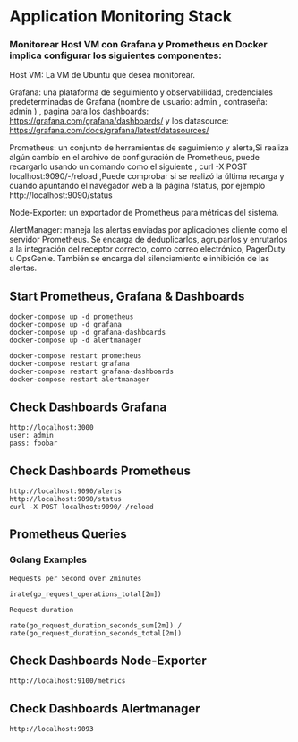 # Application Monitoring Stack

### Monitorear Host VM con Grafana y Prometheus en Docker implica configurar los siguientes componentes:

Host VM: La VM de Ubuntu que desea monitorear.

Grafana: una plataforma de seguimiento y observabilidad, credenciales predeterminadas de Grafana (nombre de usuario: admin , contraseña: admin ) , pagina para los dashboards: https://grafana.com/grafana/dashboards/ y los datasource: https://grafana.com/docs/grafana/latest/datasources/

Prometheus: un conjunto de herramientas de seguimiento y alerta,Si realiza algún cambio en el archivo de configuración de Prometheus, puede recargarlo usando un comando como el siguiente , curl -X POST localhost:9090/-/reload ,Puede comprobar si se realizó la última recarga y cuándo apuntando el navegador web a la página /status, por ejemplo http://localhost:9090/status

Node-Exporter: un exportador de Prometheus para métricas del sistema.

AlertManager: maneja las alertas enviadas por aplicaciones cliente como el servidor Prometheus. Se encarga de deduplicarlos, agruparlos y enrutarlos a la integración del receptor correcto, como correo electrónico, PagerDuty u OpsGenie. También se encarga del silenciamiento e inhibición de las alertas.


## Start Prometheus, Grafana & Dashboards

```
docker-compose up -d prometheus
docker-compose up -d grafana
docker-compose up -d grafana-dashboards
docker-compose up -d alertmanager

```

```
docker-compose restart prometheus
docker-compose restart grafana
docker-compose restart grafana-dashboards
docker-compose restart alertmanager
```

## Check Dashboards Grafana

```
http://localhost:3000
user: admin
pass: foobar
```

## Check Dashboards Prometheus
```
http://localhost:9090/alerts
http://localhost:9090/status
curl -X POST localhost:9090/-/reload
```

## Prometheus Queries
### Golang Examples

```
Requests per Second over 2minutes
```
```
irate(go_request_operations_total[2m])
```
```
Request duration
```
```
rate(go_request_duration_seconds_sum[2m]) / rate(go_request_duration_seconds_total[2m])
```
## Check Dashboards Node-Exporter
```
http://localhost:9100/metrics
```

## Check Dashboards Alertmanager
```
http://localhost:9093
```